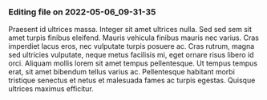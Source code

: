 

### Editing file on 2022-05-06_09-31-35

Praesent id ultrices massa. Integer sit amet ultrices nulla. Sed sed sem sit amet turpis finibus eleifend. Mauris vehicula finibus mauris nec varius. Cras imperdiet lacus eros, nec vulputate turpis posuere ac. Cras rutrum, magna sed ultricies vulputate, neque metus facilisis mi, eget ornare risus libero id orci. Aliquam mollis lorem sit amet tempus pellentesque. Ut tempus tempus erat, sit amet bibendum tellus varius ac. Pellentesque habitant morbi tristique senectus et netus et malesuada fames ac turpis egestas. Quisque ultrices maximus efficitur.


